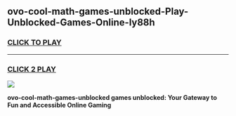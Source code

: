 
## ovo-cool-math-games-unblocked-Play-Unblocked-Games-Online-ly88h
<h3>
<a href="https://premium76.site?title=ovo-cool-math-games-unblocked&ref=25A">CLICK TO PLAY</a></h3>
<hr>

<h3>
<a href="https://premium76.site?title=ovo-cool-math-games-unblocked&ref=25A">CLICK 2 PLAY</a>
  
</h3>

<a href="https://premium76.site?title=ovo-cool-math-games-unblocked&ref=25A"><img src="https://clearcache.store/games.png"></a>


**ovo-cool-math-games-unblocked games unblocked: Your Gateway to Fun and Accessible Online Gaming**
